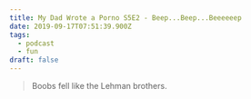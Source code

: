 ```yaml
---
title: My Dad Wrote a Porno S5E2 - Beep...Beep...Beeeeeep
date: 2019-09-17T07:51:39.900Z
tags:
  - podcast
  - fun
draft: false
---
```

> Boobs fell like the Lehman brothers.
